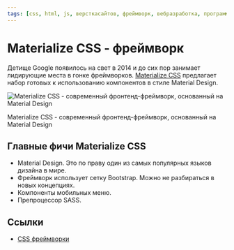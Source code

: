 ```yaml
---
tags: [css, html, js, версткасайтов, фреймворк, вебразработка, программирование]
---
```

# Materialize CSS - фреймворк

Детище Google появилось на свет в 2014 и до сих пор занимает лидирующие места в гонке фреймворков. [Materialize CSS](https://materializecss.com/) предлагает набор готовых к использованию компонентов в стиле Material Design.

![Materialize CSS - современный фронтенд-фреймворк, основанный на Material Design](https://media.proglib.io/posts/2020/01/14/59911277b954e5688282555120c266e4.png)

Materialize CSS - современный фронтенд-фреймворк, основанный на Material Design

## Главные фичи Materialize CSS

- Material Design. Это по праву один из самых популярных языков дизайна в мире.
- Фреймворк использует сетку Bootstrap. Можно не разбираться в новых концепциях.
- Компоненты мобильных меню.
- Препроцессор SASS.

## Ссылки

- [CSS фреймворки](CSS%20%D1%84%D1%80%D0%B5%D0%B9%D0%BC%D0%B2%D0%BE%D1%80%D0%BA%D0%B8.md)

